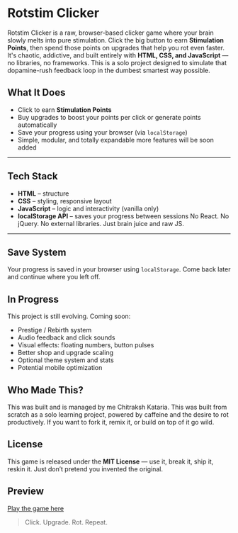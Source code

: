 # Rotstim Clicker

Rotstim Clicker is a raw, browser-based clicker game where your brain slowly melts into pure stimulation. Click the big button to earn **Stimulation Points**, then spend those points on upgrades that help you rot even faster. It's chaotic, addictive, and built entirely with **HTML, CSS, and JavaScript** — no libraries, no frameworks.
This is a solo project designed to simulate that dopamine-rush feedback loop in the dumbest smartest way possible.

##  What It Does
- Click to earn **Stimulation Points**
- Buy upgrades to boost your points per click or generate points automatically
- Save your progress using your browser (via `localStorage`)
- Simple, modular, and totally expandable  more features will be soon added
---
##  Tech Stack
- **HTML** – structure
- **CSS** – styling, responsive layout
- **JavaScript** – logic and interactivity (vanilla only)
- **localStorage API** – saves your progress between sessions
No React. No jQuery. No external libraries. Just brain juice and raw JS.
---
## Save System
Your progress is saved in your browser using `localStorage`. Come back later and continue where you left off.
## In Progress
This project is still evolving. Coming soon:
- Prestige / Rebirth system
- Audio feedback and click sounds
- Visual effects: floating numbers, button pulses
- Better shop and upgrade scaling
- Optional theme system and stats
- Potential mobile optimization
## Who Made This?
This was built and is managed by me Chitraksh Kataria. This was built from scratch as a solo learning project, powered by caffeine and the desire to rot productively.
If you want to fork it, remix it, or build on top of it go wild.

## License
This game is released under the **MIT License** — use it, break it, ship it, reskin it. Just don’t pretend you invented the original.

## Preview

[Play the game here](https://ttvbetboster2.github.io/rotstim-clicker)

>  Click. Upgrade. Rot. Repeat.
